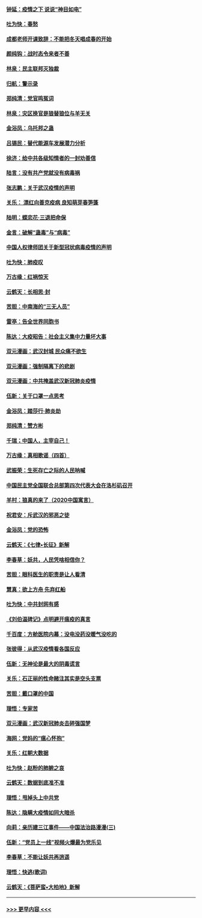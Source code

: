 #### [钟延：疫情之下 说说“神目如电”](../pages/nsc993/n11873121.md?t=02170122) 
#### [吐为快：春愁](../pages/nsc993/n11872801.md?t=02170122) 
#### [成都老师开课致辞：不能把冬天唱成春的开始](../pages/nsc993/n11872653.md?t=02170122) 
#### [颜纯钩：战时态令来者不善](../pages/nsc993/n11872011.md?t=02170122) 
#### [林泉：民主联邦灭独裁](../pages/nsc993/n11870998.md?t=02170122) 
#### [归航：警示录](../pages/nsc993/n11870963.md?t=02170122) 
#### [郑纯清：党官鸣冤词](../pages/nsc993/n11870938.md?t=02170122) 
#### [林泉：灾区换官是狼替狼位与羊无关](../pages/nsc993/n11870896.md?t=02170122) 
#### [金浴凤：乌托邦之蛊](../pages/nsc993/n11870879.md?t=02170122) 
#### [吕锡民：替代能源车发展潜力分析](../pages/nsc993/n11870656.md?t=02170122) 
#### [徐济：给中共各级知情者的一封劝善信](../pages/nsc993/n11868561.md?t=02170122) 
#### [陆言：没有共产党就没有病毒祸](../pages/nsc993/n11868232.md?t=02170122) 
#### [张志鹏：关于武汉疫情的声明](../pages/nsc993/n11867182.md?t=02170122) 
#### [关乐： 漂红向善克疫病 良知萌芽春笋蓬](../pages/nsc993/n11865710.md?t=02170122) 
#### [陆明：蝶恋花‧三退把命保](../pages/nsc993/n11865673.md?t=02170122) 
#### [金言：破解“蛊毒”与“病毒”](../pages/nsc993/n11864103.md?t=02170122) 
#### [中国人权律师团关于新型冠状病毒疫情的声明](../pages/nsc993/n11864249.md?t=02170122) 
#### [吐为快：肺疫叹](../pages/nsc993/n11864027.md?t=02170122) 
#### [万古缘：红祸惊天](../pages/nsc993/n11864079.md?t=02170122) 
#### [云鹤天：长相思‧封](../pages/nsc993/n11864006.md?t=02170122) 
#### [苦胆：中南海的“三无人员”](../pages/nsc993/n11862997.md?t=02170122) 
#### [雷亭：告全世界同胞书](../pages/nsc993/n11862572.md?t=02170122) 
#### [陈达：大疫昭告：社会主义集中力量坏大事](../pages/nsc993/n11859419.md?t=02170122) 
#### [双元漫画：武汉封城 民众痛不欲生](../pages/nsc993/n11859287.md?t=02170122) 
#### [双元漫画：强制隔离下的悲剧](../pages/nsc993/n11859244.md?t=02170122) 
#### [双元漫画：中共掩盖武汉新冠肺炎疫情](../pages/nsc993/n11858249.md?t=02170122) 
#### [伍新：关于口罩一点思考](../pages/nsc993/n11859195.md?t=02170122) 
#### [金浴凤：踏莎行‧肺炎劫](../pages/nsc993/n11858227.md?t=02170122) 
#### [郑纯清：赞方彬](../pages/nsc993/n11856803.md?t=02170122) 
#### [千瑞；中国人，主宰自己！](../pages/nsc993/n11856793.md?t=02170122) 
#### [万古缘：真相歌谣（四首）](../pages/nsc993/n11856263.md?t=02170122) 
#### [武振荣：生死存亡之际的人民呐喊](../pages/nsc993/n11856256.md?t=02170122) 
#### [中国民主党全国联合总部第四次代表大会在洛杉矶召开](../pages/nsc993/n11856344.md?t=02170122) 
#### [羊村：狼真的来了（2020中国寓言）](../pages/nsc993/n11856229.md?t=02170122) 
#### [祝君安：斥武汉的邪恶之徒](../pages/nsc993/n11855861.md?t=02170122) 
#### [金浴凤：党的恐怖](../pages/nsc993/n11855849.md?t=02170122) 
#### [云鹤天：《七律▪长征》新解](../pages/nsc993/n11855479.md?t=02170122) 
#### [李春草：妖共，人民凭啥相信你？](../pages/nsc993/n11855196.md?t=02170122) 
#### [苦胆：眼科医生的职责是让人看清](../pages/nsc993/n11853840.md?t=02170122) 
#### [慧真：欲上方舟 先弃红船](../pages/nsc993/n11853483.md?t=02170122) 
#### [吐为快：中共封网有感](../pages/nsc993/n11852575.md?t=02170122) 
#### [《刘伯温碑记》点明避开瘟疫的真言](../pages/nsc993/n11852128.md?t=02170122) 
#### [千百度：方舱医院内幕：没电没药没暖气没吃的](../pages/nsc993/n11850211.md?t=02170122) 
#### [张彼得：从武汉疫情看各国反应](../pages/nsc993/n11850102.md?t=02170122) 
#### [伍新：无神论是最大的阴毒谎言](../pages/nsc993/n11846129.md?t=02170122) 
#### [关乐：石正丽的性命赌注其实是空头支票](../pages/nsc993/n11846109.md?t=02170122) 
#### [苦胆：戴口罩的中国](../pages/nsc993/n11845576.md?t=02170122) 
#### [理悟：专家苦](../pages/nsc993/n11845564.md?t=02170122) 
#### [双元漫画：武汉新冠肺炎击碎强国梦](../pages/nsc993/n11843320.md?t=02170122) 
#### [海网：党妈的“瘟心怀抱”](../pages/nsc993/n11840740.md?t=02170122) 
#### [关乐：红朝大数据](../pages/nsc993/n11840675.md?t=02170122) 
#### [吐为快：赵粉的肺腑之哀](../pages/nsc993/n11840618.md?t=02170122) 
#### [云鹤天：数据到底准不准](../pages/nsc993/n11840325.md?t=02170122) 
#### [理悟：甩掉头上中共党](../pages/nsc993/n11838826.md?t=02170122) 
#### [陈达：隐瞒大疫情如同大暗杀](../pages/nsc993/n11838771.md?t=02170122) 
#### [向莉：亲历建三江事件——中国法治路漫漫(三)](../pages/nsc993/n11831825.md?t=02170122) 
#### [伍新：“党员上一线”视频火爆最为党乐见](../pages/nsc993/n11838200.md?t=02170122) 
#### [李春草：不能让妖共再逍遥](../pages/nsc993/n11838102.md?t=02170122) 
#### [理悟：快逃(歌词)](../pages/nsc993/n11838083.md?t=02170122) 
#### [云鹤天：《菩萨蛮▪大柏地》新解](../pages/nsc993/n11838059.md?t=02170122) 

----
#### [ >>> 更早内容 <<< ](../indexes/nsc993-earlier.md)
